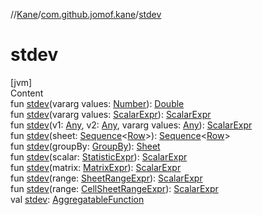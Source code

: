 //[Kane](../index.md)/[com.github.jomof.kane](index.md)/[stdev](stdev.md)



# stdev  
[jvm]  
Content  
fun [stdev](stdev.md)(vararg values: [Number](https://kotlinlang.org/api/latest/jvm/stdlib/kotlin/-number/index.html)): [Double](https://kotlinlang.org/api/latest/jvm/stdlib/kotlin/-double/index.html)  
fun [stdev](stdev.md)(vararg values: [ScalarExpr](-scalar-expr/index.md)): [ScalarExpr](-scalar-expr/index.md)  
fun [stdev](stdev.md)(v1: [Any](https://kotlinlang.org/api/latest/jvm/stdlib/kotlin/-any/index.html), v2: [Any](https://kotlinlang.org/api/latest/jvm/stdlib/kotlin/-any/index.html), vararg values: [Any](https://kotlinlang.org/api/latest/jvm/stdlib/kotlin/-any/index.html)): [ScalarExpr](-scalar-expr/index.md)  
fun [stdev](stdev.md)(sheet: [Sequence](https://kotlinlang.org/api/latest/jvm/stdlib/kotlin.sequences/-sequence/index.html)<[Row](-row/index.md)>): [Sequence](https://kotlinlang.org/api/latest/jvm/stdlib/kotlin.sequences/-sequence/index.html)<[Row](-row/index.md)>  
fun [stdev](stdev.md)(groupBy: [GroupBy](../com.github.jomof.kane.impl.sheet/-group-by/index.md)): [Sheet](../com.github.jomof.kane.impl.sheet/-sheet/index.md)  
fun [stdev](stdev.md)(scalar: [StatisticExpr](-statistic-expr/index.md)): [ScalarExpr](-scalar-expr/index.md)  
fun [stdev](stdev.md)(matrix: [MatrixExpr](-matrix-expr/index.md)): [ScalarExpr](-scalar-expr/index.md)  
fun [stdev](stdev.md)(range: [SheetRangeExpr](../com.github.jomof.kane.impl.sheet/-sheet-range-expr/index.md)): [ScalarExpr](-scalar-expr/index.md)  
fun [stdev](stdev.md)(range: [CellSheetRangeExpr](../com.github.jomof.kane.impl.sheet/-cell-sheet-range-expr/index.md)): [ScalarExpr](-scalar-expr/index.md)  
val [stdev](stdev.md): [AggregatableFunction](../com.github.jomof.kane.impl.functions/-aggregatable-function/index.md)  



